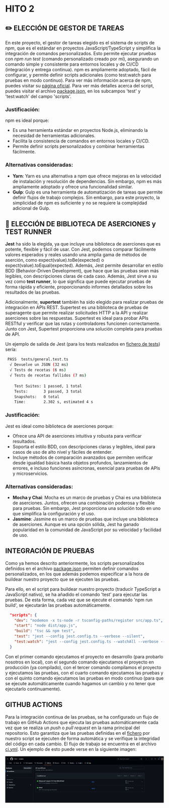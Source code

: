 # HITO 2

## ✏️ ELECCIÓN DE GESTOR DE TAREAS

En este proyecto, el gestor de tareas elegido es el sistema de scripts de _npm_, que es el estándar en proyectos JavaScript/TypeScript y simplifica la integración de comandos personalizados. Esto permite ejecutar pruebas con _npm run test_ (comando personalizado creado por mí), asegurando un comando simple y consistente para entornos locales y de CI/CD (integración y entrega continua). npm es ampliamente adoptado, fácil de configurar, y permite definir scripts adicionales (como test:watch para pruebas en modo continuo). Para ver más información acerca de npm, puedes visitar su [página oficial](https://www.npmjs.com/). Para ver más detalles acerca del script, puedes visitar el archivo [package.json](../../package.json), en los subcampos 'test' y 'test:watch' del campo 'scripts'.

### Justificación:

npm es ideal porque:

- Es una herramienta estándar en proyectos Node.js, eliminando la necesidad de herramientas adicionales.
- Facilita la consistencia de comandos en entornos locales y CI/CD.
- Permite definir scripts personalizados y combinar herramientas fácilmente.

### Alternativas consideradas:

- **Yarn**: Yarn es una alternativa a npm que ofrece mejoras en la velocidad de instalación y resolución de dependencias. Sin embargo, npm es más ampliamente adoptado y ofrece una funcionalidad similar.
- **Gulp**: Gulp es una herramienta de automatización de tareas que permite definir flujos de trabajo complejos. Sin embargo, para este proyecto, la simplicidad de npm es suficiente y no se requiere la complejidad adicional de Gulp.

## 🧾 ELECCIÓN DE BIBLIOTECA DE ASERCIONES y TEST RUNNER

**Jest** ha sido la elegida, ya que incluye una biblioteca de aserciones que es potente, flexible y fácil de usar. Con Jest, podemos comparar fácilmente valores esperados y reales usando una amplia gama de métodos de aserción, como expect(value).toBe(expected) o expect(value).toEqual(expected). Además, Jest permite desarrollar en estilo BDD (Behavior-Driven Development), que hace que las pruebas sean más legibles, con descripciones claras de cada caso. Además, Jest sirve a su vez como **test runner**, lo que significa que puede ejecutar pruebas de forma rápida y eficiente, proporcionando informes detallados sobre los resultados de las pruebas.

Adicionalmente, **supertest** también ha sido elegido para realizar pruebas de integración en APIs REST. Supertest es una biblioteca de pruebas de superagente que permite realizar solicitudes HTTP a la API y realizar aserciones sobre las respuestas. Supertest es ideal para probar APIs RESTful y verificar que las rutas y controladores funcionen correctamente. Junto con Jest, Supertest proporciona una solución completa para pruebas de API.

Un ejemplo de salida de Jest (para los tests realizados en [fichero de tests](../../tests/general.test.ts)) sería:

```bash
 PASS  tests/general.test.ts
  √ Devuelve un JSON (32 ms)
  √ Tests de recetas (6 ms)
  √ Tests de recetas fallidos (7 ms)

    Test Suites: 1 passed, 1 total
    Tests:       3 passed, 3 total
    Snapshots:   0 total
    Time:        2.302 s, estimated 4 s
```

### Justificación:

Jest es ideal como biblioteca de aserciones porque:

- Ofrece una API de aserciones intuitiva y robusta para verificar resultados.
- Soporta el estilo BDD, con descripciones claras y legibles, ideal para casos de uso de alto nivel y fáciles de entender.
- Incluye métodos de comparación avanzados que permiten verificar desde igualdad básica hasta objetos profundos, lanzamientos de errores, e incluso funciones asíncronas, esencial para pruebas de APIs y microservicios.

### Alternativas consideradas:

- **Mocha y Chai**: Mocha es un marco de pruebas y Chai es una biblioteca de aserciones. Juntos, ofrecen una combinación poderosa y flexible para pruebas. Sin embargo, Jest proporciona una solución todo en uno que simplifica la configuración y el uso.
- **Jasmine**: Jasmine es un marco de pruebas que incluye una biblioteca de aserciones. Aunque es una opción sólida, Jest ha ganado popularidad en la comunidad de JavaScript por su velocidad y facilidad de uso.

## INTEGRACIÓN DE PRUEBAS

Como ya hemos descrito anteriormente, los scripts personalizados definidos en el archivo [package.json](../../package.json) permiten definir comandos personalizados, en los que además podemos especificar a la hora de buildear nuestro proyecto que se ejecuten las pruebas.

Para ello, en el script para buildear nuestro proyecto (traducir TypeScript a JavaScript nativo), se ha añadido el comando 'test' para ejecutar las pruebas. De esta forma, cada vez que se ejecute el comando 'npm run build', se ejecutarán las pruebas automáticamente.

```json
  "scripts": {
    "dev": "nodemon -x ts-node -r tsconfig-paths/register src/app.ts",
    "start": "node dist/app.js",
    "build": "tsc && npm test",
    "test": "jest --config jest.config.ts --verbose --silent",
    "test:watch": "jest --config jest.config.ts --watchAll --verbose --silent"
  }
```

Con el primer comando ejecutamos el proyecto en desarrollo (para probarlo nosotros en local), con el segundo comando ejecutamos el proyecto en producción (ya compilado), con el tercer comando compilamos el proyecto y ejecutamos las pruebas, con el cuarto comando ejecutamos las pruebas y con el quinto comando ejecutamos las pruebas en modo continuo (para que se ejecute automáticamente cuando hagamos un cambio y no tener que ejecutarlo continuamente).

## GITHUB ACTIONS

Para la integración continua de las pruebas, se ha configurado un flujo de trabajo en GitHub Actions que ejecuta las pruebas automáticamente cada vez que se realiza un _push_ o _pull request_ en la rama principal del repositorio. Esto garantiza que las pruebas definidas en el [fichero](../../tests/general.test.ts) por nuestro script se ejecuten de forma automática y se verifique la integridad del código en cada cambio. El flujo de trabajo se encuentra en el archivo [ci.yml](../../.github/workflows/ci.yml). Un ejemplo de esto puede verse en la siguiente imagen:

![GitHub Actions](../../img/github_actions.png)
